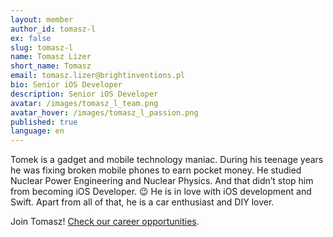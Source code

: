 ```yaml
---
layout: member
author_id: tomasz-l
ex: false
slug: tomasz-l
name: Tomasz Lizer
short_name: Tomasz
email: tomasz.lizer@brightinventions.pl
bio: Senior iOS Developer
description: Senior iOS Developer
avatar: /images/tomasz_l_team.png
avatar_hover: /images/tomasz_l_passion.png
published: true
language: en
---
```

Tomek is a gadget and mobile technology maniac. During his teenage years he was fixing broken mobile phones to earn pocket money. He studied Nuclear Power Engineering and Nuclear Physics. And that didn’t stop him from becoming iOS Developer. 😉 He is in love with iOS development and Swift. Apart from all of that, he is a car enthusiast and DIY lover.

Join Tomasz! [Check our career opportunities](/career).
